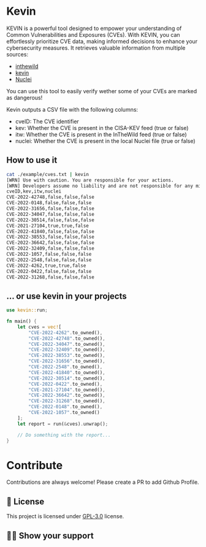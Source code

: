 # Kevin
KEVIN is a powerful tool designed to empower your understanding of Common Vulnerabilities and Exposures (CVEs). With KEVIN, you can effortlessly prioritize CVE data, making informed decisions to enhance your cybersecurity measures. It retrieves valuable information from multiple sources:

- [inthewild](https://inthewild.io/api/exploited)
- [kevin](https://www.cisa.gov/sites/default/files/feeds/known_exploited_vulnerabilities.json)
- [Nuclei](https://github.com/projectdiscovery/nuclei-templates)

You can use this tool to easily verify wether some of your CVEs are marked as dangerous!

Kevin outputs a CSV file with the following columns:

- cveID: The CVE identifier
- kev: Whether the CVE is present in the CISA-KEV feed (true or false)
- itw: Whether the CVE is present in the InTheWild feed (true or false)
- nuclei: Whether the CVE is present in the local Nuclei file (true or false)

## How to use it

```bash
cat ./example/cves.txt | kevin
[WRN] Use with caution. You are responsible for your actions.
[WRN] Developers assume no liability and are not responsible for any misuse or damage.
cveID,kev,itw,nuclei
CVE-2022-42748,false,false,false
CVE-2022-0148,false,false,false
CVE-2022-31656,false,false,false
CVE-2022-34047,false,false,false
CVE-2022-30514,false,false,false
CVE-2021-27104,true,true,false
CVE-2022-41840,false,false,false
CVE-2022-38553,false,false,false
CVE-2022-36642,false,false,false
CVE-2022-32409,false,false,false
CVE-2022-1057,false,false,false
CVE-2022-2548,false,false,false
CVE-2022-4262,true,true,false
CVE-2022-0422,false,false,false
CVE-2022-31268,false,false,false
```

## ... or use kevin in your projects

```rust
use kevin::run;

fn main() {
    let cves = vec![
		"CVE-2022-4262".to_owned(),
		"CVE-2022-42748".to_owned(),
		"CVE-2022-34047".to_owned(),
		"CVE-2022-32409".to_owned(),
		"CVE-2022-38553".to_owned(),
		"CVE-2022-31656".to_owned(),
		"CVE-2022-2548".to_owned(),
		"CVE-2022-41840".to_owned(),
		"CVE-2022-30514".to_owned(),
		"CVE-2022-0422".to_owned(),
		"CVE-2021-27104".to_owned(),
		"CVE-2022-36642".to_owned(),
		"CVE-2022-31268".to_owned(),
		"CVE-2022-0148".to_owned(),
		"CVE-2022-1057".to_owned()
    ];
    let report = run(&cves).unwrap();

    // Do something with the report...
}
````
# Contribute

Contributions are always welcome! Please create a PR to add Github Profile.

## :pencil: License

This project is licensed under [GPL-3.0](https://opensource.org/license/gpl-3-0/) license.

## :man_astronaut: Show your support
